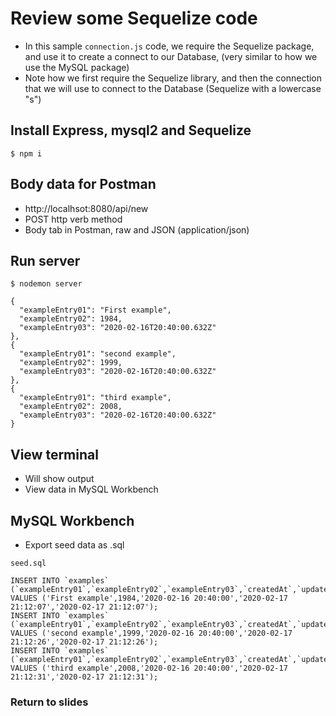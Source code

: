 # Review some Sequelize code
* In this sample `connection.js` code, we require the Sequelize package, and use it to create a connect to our Database, (very similar to how we use the MySQL package)
* Note how we first require the Sequelize library, and then the connection that we will use to connect to the Database (Sequelize with a lowercase "s")

## Install Express, mysql2 and Sequelize

`$ npm i`

## Body data for Postman
* http://localhsot:8080/api/new
* POST http verb method
* Body tab in Postman, raw and JSON (application/json)

## Run server
`$ nodemon server`

```
{
  "exampleEntry01": "First example",
  "exampleEntry02": 1984,
  "exampleEntry03": "2020-02-16T20:40:00.632Z"
},
{
  "exampleEntry01": "second example",
  "exampleEntry02": 1999,
  "exampleEntry03": "2020-02-16T20:40:00.632Z"
},
{
  "exampleEntry01": "third example",
  "exampleEntry02": 2008,
  "exampleEntry03": "2020-02-16T20:40:00.632Z"
}
```

## View terminal
* Will show output
* View data in MySQL Workbench

## MySQL Workbench
* Export seed data as .sql

`seed.sql`

```
INSERT INTO `examples` (`exampleEntry01`,`exampleEntry02`,`exampleEntry03`,`createdAt`,`updatedAt`) VALUES ('First example',1984,'2020-02-16 20:40:00','2020-02-17 21:12:07','2020-02-17 21:12:07');
INSERT INTO `examples` (`exampleEntry01`,`exampleEntry02`,`exampleEntry03`,`createdAt`,`updatedAt`) VALUES ('second example',1999,'2020-02-16 20:40:00','2020-02-17 21:12:26','2020-02-17 21:12:26');
INSERT INTO `examples` (`exampleEntry01`,`exampleEntry02`,`exampleEntry03`,`createdAt`,`updatedAt`) VALUES ('third example',2008,'2020-02-16 20:40:00','2020-02-17 21:12:31','2020-02-17 21:12:31');
```

### Return to slides
